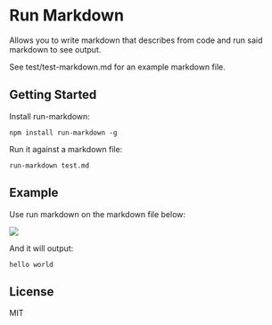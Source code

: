 # Run Markdown

Allows you to write markdown that describes from code and run said markdown to see output.

See test/test-markdown.md for an example markdown file.

## Getting Started

Install run-markdown:

```
npm install run-markdown -g
```

Run it against a markdown file:

```
run-markdown test.md
```

## Example

Use run markdown on the markdown file below:

![](https://dl.dropboxusercontent.com/u/682034/run-markdown.png)

And it will output:

```
hello world
```

## License

MIT
